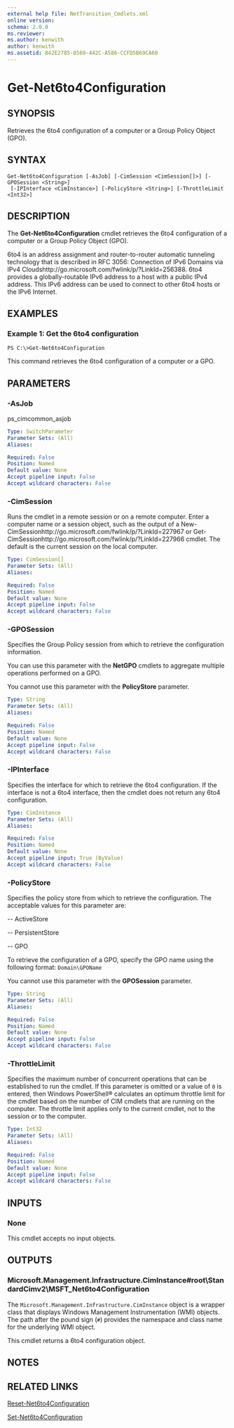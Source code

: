 ```yaml
---
external help file: NetTransition_Cmdlets.xml
online version: 
schema: 2.0.0
ms.reviewer:
ms.author: kenwith
author: kenwith
ms.assetid: 842E2785-8569-442C-A586-CCFD5B69CA60
---
```


# Get-Net6to4Configuration

## SYNOPSIS
Retrieves the 6to4 configuration of a computer or a Group Policy Object (GPO).

## SYNTAX

```
Get-Net6to4Configuration [-AsJob] [-CimSession <CimSession[]>] [-GPOSession <String>]
 [-IPInterface <CimInstance>] [-PolicyStore <String>] [-ThrottleLimit <Int32>]
```

## DESCRIPTION
The **Get-Net6to4Configuration** cmdlet retrieves the 6to4 configuration of a computer or a Group Policy Object (GPO).

6to4 is an address assignment and router-to-router automatic tunneling technology that is described in RFC 3056: Connection of IPv6 Domains via IPv4 Cloudshttp://go.microsoft.com/fwlink/p/?LinkId=256388.
6to4 provides a globally-routable IPv6 address to a host with a public IPv4 address.
This IPv6 address can be used to connect to other 6to4 hosts or the IPv6 Internet.

## EXAMPLES

### Example 1: Get the 6to4 configuration
```
PS C:\>Get-Net6to4Configuration
```

This command retrieves the 6to4 configuration of a computer or a GPO.

## PARAMETERS

### -AsJob
ps_cimcommon_asjob

```yaml
Type: SwitchParameter
Parameter Sets: (All)
Aliases: 

Required: False
Position: Named
Default value: None
Accept pipeline input: False
Accept wildcard characters: False
```

### -CimSession
Runs the cmdlet in a remote session or on a remote computer.
Enter a computer name or a session object, such as the output of a New-CimSessionhttp://go.microsoft.com/fwlink/p/?LinkId=227967 or Get-CimSessionhttp://go.microsoft.com/fwlink/p/?LinkId=227966 cmdlet.
The default is the current session on the local computer.

```yaml
Type: CimSession[]
Parameter Sets: (All)
Aliases: 

Required: False
Position: Named
Default value: None
Accept pipeline input: False
Accept wildcard characters: False
```

### -GPOSession
Specifies the Group Policy session from which to retrieve the configuration information. 

You can use this parameter with the **NetGPO** cmdlets to aggregate multiple operations performed on a GPO. 

You cannot use this parameter with the **PolicyStore** parameter.

```yaml
Type: String
Parameter Sets: (All)
Aliases: 

Required: False
Position: Named
Default value: None
Accept pipeline input: False
Accept wildcard characters: False
```

### -IPInterface
Specifies the interface for which to retrieve the 6to4 configuration.
If the interface is not a 6to4 interface, then the cmdlet does not return any 6to4 configuration.

```yaml
Type: CimInstance
Parameter Sets: (All)
Aliases: 

Required: False
Position: Named
Default value: None
Accept pipeline input: True (ByValue)
Accept wildcard characters: False
```

### -PolicyStore
Specifies the policy store from which to retrieve the configuration. 
The acceptable values for this parameter are:

 -- ActiveStore 

 -- PersistentStore 

 -- GPO 

To retrieve the configuration of a GPO, specify the GPO name using the following format: `Domain\GPOName`

You cannot use this parameter with the **GPOSession** parameter.

```yaml
Type: String
Parameter Sets: (All)
Aliases: 

Required: False
Position: Named
Default value: None
Accept pipeline input: False
Accept wildcard characters: False
```

### -ThrottleLimit
Specifies the maximum number of concurrent operations that can be established to run the cmdlet.
If this parameter is omitted or a value of `0` is entered, then Windows PowerShell® calculates an optimum throttle limit for the cmdlet based on the number of CIM cmdlets that are running on the computer.
The throttle limit applies only to the current cmdlet, not to the session or to the computer.

```yaml
Type: Int32
Parameter Sets: (All)
Aliases: 

Required: False
Position: Named
Default value: None
Accept pipeline input: False
Accept wildcard characters: False
```

## INPUTS

### None
This cmdlet accepts no input objects.

## OUTPUTS

### Microsoft.Management.Infrastructure.CimInstance#root\StandardCimv2\MSFT_Net6to4Configuration
The `Microsoft.Management.Infrastructure.CimInstance` object is a wrapper class that displays Windows Management Instrumentation (WMI) objects.
The path after the pound sign (`#`) provides the namespace and class name for the underlying WMI object.

This cmdlet returns a 6to4 configuration object.

## NOTES

## RELATED LINKS

[Reset-Net6to4Configuration](./Reset-Net6to4Configuration.md)

[Set-Net6to4Configuration](./Set-Net6to4Configuration.md)


